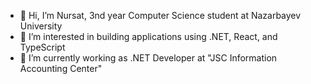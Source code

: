 - 👋 Hi, I’m Nursat, 3nd year Computer Science student at Nazarbayev University
- 👀 I’m interested in building applications using .NET, React, and TypeScript
- 🌱 I’m currently working as .NET Developer at "JSC Information Accounting Center"


<!---
Nursatdeveloper/Nursatdeveloper is a ✨ special ✨ repository because its `README.md` (this file) appears on your GitHub profile.
You can click the Preview link to take a look at your changes.
--->

